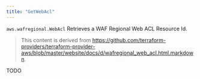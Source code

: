 ```yaml
---
title: "GetWebAcl"
---
```


<!-- WARNING: this file was generated by the Pulumi Terraform Bridge (tfgen) Tool. -->
<!-- Do not edit by hand unless you're certain you know what you are doing! -->

<style>
  table td p { margin-top: 0; margin-bottom: 0; }
</style>

`aws.wafregional.WebAcl` Retrieves a WAF Regional Web ACL Resource Id.

> This content is derived from https://github.com/terraform-providers/terraform-provider-aws/blob/master/website/docs/d/wafregional_web_acl.html.markdown.


TODO

